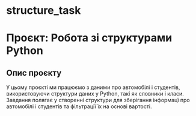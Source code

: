 # structure_task
# Проєкт: Робота зі структурами Python

## Опис проєкту
У цьому проєкті ми працюємо з даними про автомобілі і студентів, використовуючи структури даних у Python, такі як словники і класи. Завдання полягає у створенні структури для зберігання інформацї про автомобілі і студентів та фільтрації їх на основі вартості.
